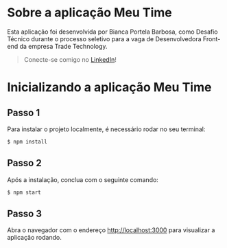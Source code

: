 # Sobre a aplicação Meu Time

Esta aplicação foi desenvolvida por Bianca Portela Barbosa, como Desafio Técnico durante o processo seletivo para a vaga de Desenvolvedora Front-end da empresa Trade Technology.

> Conecte-se comigo no [LinkedIn](https://www.linkedin.com/in/biancapb/)!

# Inicializando a aplicação Meu Time

## Passo 1

Para instalar o projeto localmente, é necessário rodar no seu terminal:

```bash
$ npm install
```

## Passo 2

Após a instalação, conclua com o seguinte comando:

```bash
$ npm start
```

## Passo 3

Abra o navegador com o endereço [http://localhost:3000](http://localhost:3000) para visualizar a aplicação rodando.
